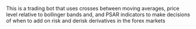 This is a trading bot that uses crosses between moving averages, price level relative to bollinger bands and, and PSAR indicators to make decisions of when to add on risk and derisk derivatives in the forex markets
